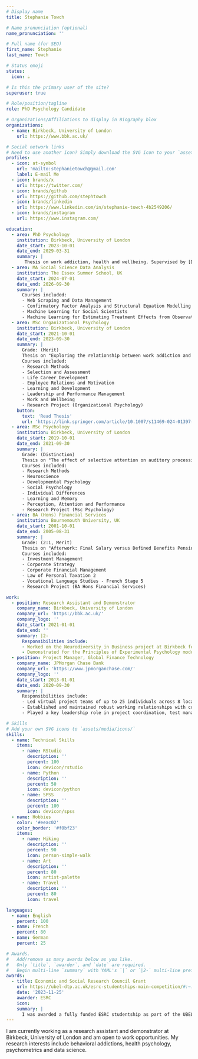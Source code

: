 ```yaml
---
# Display name
title: Stephanie Towch

# Name pronunciation (optional)
name_pronunciation: ''

# Full name (for SEO)
first_name: Stephanie
last_name: Towch

# Status emoji
status:
  icon: ☕️

# Is this the primary user of the site?
superuser: true

# Role/position/tagline
role: PhD Psychology Candidate

# Organizations/Affiliations to display in Biography blox
organizations:
  - name: Birkbeck, University of London
    url: https://www.bbk.ac.uk/

# Social network links
# Need to use another icon? Simply download the SVG icon to your `assets/media/icons/` folder.
profiles:
  - icon: at-symbol
    url: 'mailto:stephanietowch@gmail.com'
    label: E-mail Me
  - icon: brands/x
    url: https://twitter.com/
  - icon: brands/github
    url: https://github.com/stephtowch
  - icon: brands/linkedin
    url: https://www.linkedin.com/in/stephanie-towch-4b2549206/
  - icon: brands/instagram
    url: https://www.instagram.com/

education:
  - area: PhD Psychology
    institution: Birkbeck, University of London
    date_start: 2023-10-01
    date_end: 2029-03-31
    summary: |
       Thesis on work addiction, health and wellbeing. Supervised by [Dr. Halley M. Pontes](https://www.halleypontes.com/). Currently working on a systematic review study titled, "What is work addiction and what it is not: A systematic review of work addiction and workaholism (1971-2024) with implications for health and wellbeing.
  - area: MA Social Science Data Analysis
    institution: The Essex Summer School, UK
    date_start: 2024-07-01
    date_end: 2026-09-30
    summary: |
      Courses included:
      - Web Scraping and Data Management
      - Confirmatory Factor Analysis and Structural Equation Modelling
      - Machine Learning for Social Scientists
      - Machine Learning for Estimating Treatment Effects from Observational Data
  - area: MSc Organizational Psychology
    institution: Birkbeck, University of London
    date_start: 2021-10-01
    date_end: 2023-09-30
    summary: |
      Grade: (Merit)
      Thesis on "Exploring the relationship between work addiction and burnout" was published in The International Journal of Mental Health and Addictions. Supervised by [Dr. Halley M. Pontes](https://www.halleypontes.com/). 
      Courses included:
      - Research Methods
      - Selection and Assessment
      - Life Career Development
      - Employee Relations and Motivation
      - Learning and Development
      - Leadership and Performance Management
      - Work and Wellbeing
      - Research Project (Organizational Psychology)
    button:
      text: 'Read Thesis'
      url: 'https://link.springer.com/article/10.1007/s11469-024-01397-8'
  - area: MSc Psychology
    institution: Birkbeck, University of London
    date_start: 2019-10-01
    date_end: 2021-09-30
    summary: |
      Grade: (Distinction)
      Thesis on "The effect of selective attention on auditory processing: Detection accuracy of task-relevant frequencies versus task-irrelevant sounds. Supervised by [Prof. Fred Dick](https://scholar.google.co.uk/citations?user=PQAis5EAAAAJ&hl=en). 
      Courses included:
      - Research Methods
      - Neuroscience
      - Developmental Psychology
      - Social Psychology
      - Individual Differences 
      - Learning and Memory
      - Perception, Attention and Performance
      - Research Project (Msc Psychology)
  - area: BA (Hons) Financial Services
    institution: Bournemouth University, UK
    date_start: 2001-10-01
    date_end: 2005-08-31
    summary: |
      Grade: (2:1, Merit)
      Thesis on "Afterwork: Final Salary versus Defined Benefits Pension Scheme"
      Courses included:
      - Investment Management
      - Corporate Strategy
      - Corporate Financial Management
      - Law of Personal Taxation 2
      - Vocational Language Studies - French Stage 5
      - Research Project (BA Hons Financial Services)

work:
  - position: Research Assistant and Demonstrator
    company_name: Birkbeck, University of London
    company_url: 'https://bbk.ac.uk/'
    company_logo: ''
    date_start: 2021-01-01
    date_end: ''
    summary: |2-
      Responsibilities include:
      - Worked on the Neurodiversity in Business project at Birkbeck for 8 months, performing thematic analysis, designing a Qualtrics survey, and conducting quantitative analysis in R. Produced an 80-page report sponsored by the 	Neurodiversity in Business charity.
      - Demonstrated for the Principles of Experimental Psychology module (MSc Psychology) at Birkbeck, where I guided 20 students through statistical tests (e.g., t-tests, ANOVAs, regressions and factor analyses), supervised their 	research projects (design and analysis) and completed marking.
  - position: Project Manager, Global Finance Technology
    company_name: JPMorgan Chase Bank
    company_url: 'https://www.jpmorganchase.com/'
    company_logo: ''
    date_start: 2013-01-01
    date_end: 2020-09-30
    summary: |
      Responsibilities include:
      - Led virtual project teams of up to 25 individuals across 8 locations, taking ownership of project timelines, budgets, and successful delivery of finance and regulatory projects.
      - Established and maintained robust working relationships with cross-functional teams, vendors and key business stakeholders. 
      - Played a key leadership role in project coordination, test management, implementation management and documentation, ensuring project plan and objective adherence.

# Skills
# Add your own SVG icons to `assets/media/icons/`
skills:
  - name: Technical Skills
    items:
      - name: RStudio
        description: ''
        percent: 100
        icon: devicon/rstudio
      - name: Python
        description: ''
        percent: 50
        icon: devicon/python
      - name: SPSS
        description: ''
        percent: 100
        icon: devicon/spss
  - name: Hobbies
    color: '#eeac02'
    color_border: '#f0bf23'
    items:
      - name: Hiking
        description: ''
        percent: 90
        icon: person-simple-walk
      - name: Art
        description: ''
        percent: 80
        icon: artist-palette
      - name: Travel
        description: ''
        percent: 80
        icon: travel

languages:
  - name: English
    percent: 100
  - name: French
    percent: 80
  - name: German
    percent: 25

# Awards.
#   Add/remove as many awards below as you like.
#   Only `title`, `awarder`, and `date` are required.
#   Begin multi-line `summary` with YAML's `|` or `|2-` multi-line prefix and indent 2 spaces below.
awards:
  - title: Economic and Social Research Council Grant
    url: https://ubel-dtp.ac.uk/esrc-studentships-main-competition/#:~:text=What's%20on%20offer,figure%20includes%20the%20London%20Allowance.
    date: '2023-11-25'
    awarder: ESRC
    icon: 
    summary: |
      I was awarded a fully funded ESRC studentship as part of the UBEL doctoral training program for my PhD in Psychology at Birkbeck, University of London to further my research in work addiction, health and wellbeing.
---
```


I am  currently working as a research assistant and demonstrator at Birkbeck, University of London and am open to work opportunities. My research interests include behavioral addictions, health psychology, psychometrics and data science.
